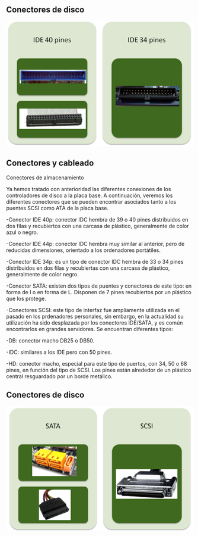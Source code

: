## Conectores de disco

![](img/10_Conexiones_de_disco0.png)

## Conectores y cableado

Conectores de almacenamiento

Ya hemos tratado con anterioridad las diferentes conexiones de los controladores de disco a la placa base\. A continuación, veremos los diferentes conectores que se pueden encontrar asociados tanto a los puentes SCSI como ATA de la placa base\.

\-Conector IDE 40p: conector IDC hembra de 39 o 40 pines distribuidos en dos filas y recubiertos con una carcasa de plástico, generalmente de color azul o negro\.

\-Conector IDE 44p: conector IDC hembra muy similar al anterior, pero de reducidas dimensiones, orientado a los ordenadores portátiles\.

\-Conector IDE 34p: es un tipo de conector IDC hembra de 33 o 34 pines distribuidos en dos filas y recubiertas con una carcasa de plástico, generalmente de color negro\.

\-Conector SATA: existen dos tipos de puentes y conectores de este tipo: en forma de I o en forma de L\. Disponen de 7 pines recubiertos por un plástico que los protege\.

\-Conectores SCSI: este tipo de interfaz fue ampliamente utilizada en el pasado en los prdenadores personales, sin embargo, en la actualidad su utilización ha sido desplazada por los conectores IDE/SATA, y es común encontrarlos en grandes servidores\. Se encuentran diferentes tipos:

\-DB: conector macho DB25 o DB50\.

\-IDC: similares a los IDE pero con 50 pines\.

\-HD: conector macho, especial para este tipo de puertos, con 34, 50 o 68 pines, en función del tipo de SCSI\. Los pines están alrededor de un plástico central resguardado por un borde metálico\.

## Conectores de disco

![](img/10_Conexiones_de_disco1.png)

